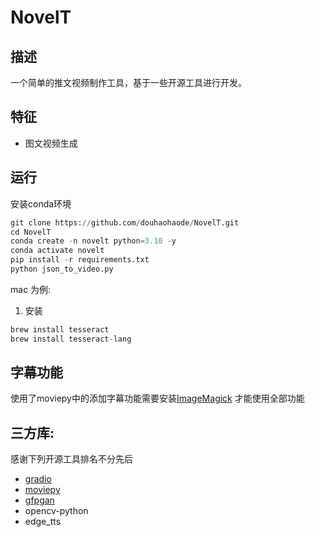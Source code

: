 # NovelT

## 描述

一个简单的推文视频制作工具，基于一些开源工具进行开发。

## 特征

- 图文视频生成

## 运行

安装conda环境

```python
git clone https://github.com/douhaohaode/NovelT.git
cd NovelT
conda create -n novelt python=3.10 -y  
conda activate novelt
pip install -r requirements.txt
python json_to_video.py
```

mac 为例:

1. 安装
```python
brew install tesseract
brew install tesseract-lang
```

## 字幕功能
使用了moviepy中的添加字幕功能需要安装[ImageMagick](https://www.imagemagick.org/script/index.php) 才能使用全部功能


## 三方库:
感谢下列开源工具排名不分先后
- [gradio](https://github.com/gradio-app/gradio)
- [moviepy](https://github.com/Zulko/moviepy)
- [gfpgan](https://github.com/TencentARC/GFPGAN)
- opencv-python
- edge_tts
